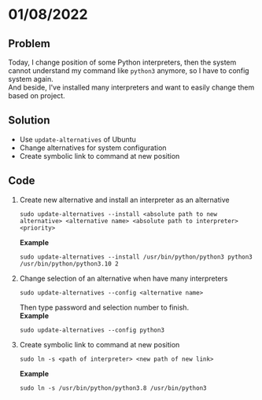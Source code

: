 # 01/08/2022
## Problem
Today, I change position of some Python interpreters, then the system cannot understand my command like `python3`
anymore, so I have to config system again.
<br>
And beside, I've installed many interpreters and want to easily change them based on project.

## Solution
- Use `update-alternatives` of Ubuntu
- Change alternatives for system configuration
- Create symbolic link to command at new position

## Code
1. Create new alternative and install an interpreter as an alternative
    ```commandline
    sudo update-alternatives --install <absolute path to new alternative> <alternative name> <absolute path to interpreter> <priority>
    ```
    **Example**
    ```commandline
    sudo update-alternatives --install /usr/bin/python/python3 python3 /usr/bin/python/python3.10 2
    ```
2. Change selection of an alternative when have many interpreters
    ```commandline
    sudo update-alternatives --config <alternative name>
    ```
    Then type password and selection number to finish.
    <br>
    **Example**
    ```commandline
    sudo update-alternatives --config python3
    ```

3. Create symbolic link to command at new position
    ```commandline
    sudo ln -s <path of interpreter> <new path of new link>
    ```
    **Example**
    ```commandline
    sudo ln -s /usr/bin/python/python3.8 /usr/bin/python3
    ```